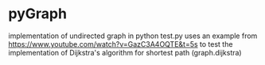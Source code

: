 # pyGraph
implementation of undirected graph in python
test.py uses an example from https://www.youtube.com/watch?v=GazC3A4OQTE&t=5s to test the implementation of Dijkstra's algorithm for shortest path (graph.dijkstra)
